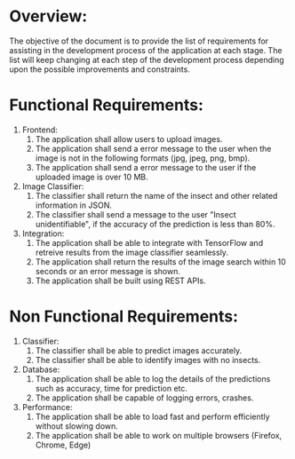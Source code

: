 # Overview:
The objective of the document is to provide the list of requirements for assisting in the development process of the application at each stage. The list will keep changing at each step of the development process depending upon the possible improvements and constraints.

# Functional Requirements:

1. Frontend:
    1. The application shall allow users to upload images.
    2. The application shall send a error message to the user when the image is not in the following formats (jpg, jpeg, png, bmp).
    3. The application shall send a error message to the user if the uploaded image is over 10 MB.
2. Image Classifier:
    1. The classifier shall return the name of the insect and other related information in JSON.
    2. The classifier shall send a message to the user "Insect unidentifiable", if the accuracy of the prediction is less than 80%.
3. Integration:
    1. The application shall be able to integrate with TensorFlow and retreive results from the image classifier seamlessly.
    2. The application shall return the results of the image search within 10 seconds or an error message is shown.
    3. The application shall be built using REST APIs.

# Non Functional Requirements:

1. Classifier:
    1. The classifier shall be able to predict images accurately.
    2. The classifier shall be able to identify images with no insects.
2. Database:
    1. The application shall be able to log the details of the predictions such as accuracy, time for prediction etc.
    2. The application shall be capable of logging errors, crashes.
3. Performance:
    1. The application shall be able to load fast and perform efficiently without slowing down.
    2. The application shall be able to work on multiple browsers (Firefox, Chrome, Edge)
